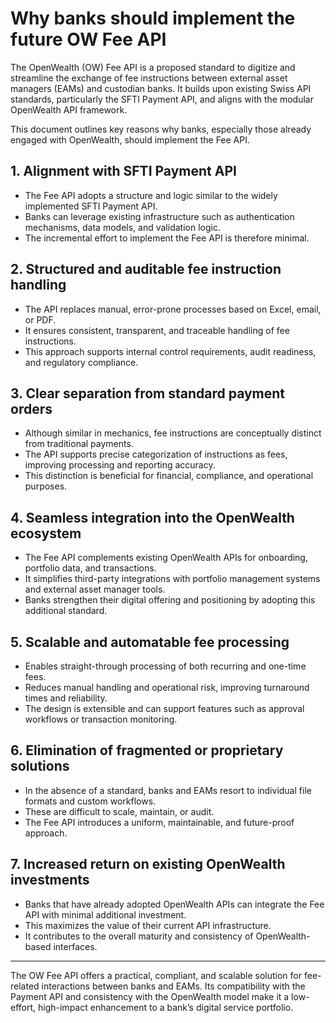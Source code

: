 # Why banks should implement the future OW Fee API

The OpenWealth (OW) Fee API is a proposed standard to digitize and streamline the exchange of fee instructions between external asset managers (EAMs) and custodian banks. It builds upon existing Swiss API standards, particularly the SFTI Payment API, and aligns with the modular OpenWealth API framework.

This document outlines key reasons why banks, especially those already engaged with OpenWealth, should implement the Fee API.

## 1. Alignment with SFTI Payment API

- The Fee API adopts a structure and logic similar to the widely implemented SFTI Payment API.
- Banks can leverage existing infrastructure such as authentication mechanisms, data models, and validation logic.
- The incremental effort to implement the Fee API is therefore minimal.

## 2. Structured and auditable fee instruction handling

- The API replaces manual, error-prone processes based on Excel, email, or PDF.
- It ensures consistent, transparent, and traceable handling of fee instructions.
- This approach supports internal control requirements, audit readiness, and regulatory compliance.

## 3. Clear separation from standard payment orders

- Although similar in mechanics, fee instructions are conceptually distinct from traditional payments.
- The API supports precise categorization of instructions as fees, improving processing and reporting accuracy.
- This distinction is beneficial for financial, compliance, and operational purposes.

## 4. Seamless integration into the OpenWealth ecosystem

- The Fee API complements existing OpenWealth APIs for onboarding, portfolio data, and transactions.
- It simplifies third-party integrations with portfolio management systems and external asset manager tools.
- Banks strengthen their digital offering and positioning by adopting this additional standard.

## 5. Scalable and automatable fee processing

- Enables straight-through processing of both recurring and one-time fees.
- Reduces manual handling and operational risk, improving turnaround times and reliability.
- The design is extensible and can support features such as approval workflows or transaction monitoring.

## 6. Elimination of fragmented or proprietary solutions

- In the absence of a standard, banks and EAMs resort to individual file formats and custom workflows.
- These are difficult to scale, maintain, or audit.
- The Fee API introduces a uniform, maintainable, and future-proof approach.

## 7. Increased return on existing OpenWealth investments

- Banks that have already adopted OpenWealth APIs can integrate the Fee API with minimal additional investment.
- This maximizes the value of their current API infrastructure.
- It contributes to the overall maturity and consistency of OpenWealth-based interfaces.

---

The OW Fee API offers a practical, compliant, and scalable solution for fee-related interactions between banks and EAMs. Its compatibility with the Payment API and consistency with the OpenWealth model make it a low-effort, high-impact enhancement to a bank’s digital service portfolio.
